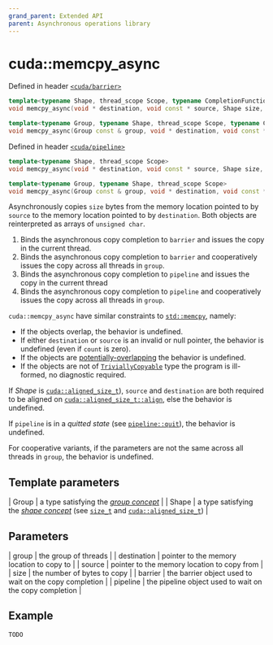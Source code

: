 ```yaml
---
grand_parent: Extended API
parent: Asynchronous operations library
---
```


# cuda::**memcpy_async**

Defined in header [`<cuda/barrier>`](../../api/synchronization_library/barrier.md)

```c++
template<typename Shape, thread_scope Scope, typename CompletionFunction>
void memcpy_async(void * destination, void const * source, Shape size, barrier<Scope, CompletionFunction> & barrier);                      // (1)

template<typename Group, typename Shape, thread_scope Scope, typename CompletionFunction>
void memcpy_async(Group const & group, void * destination, void const * source, Shape size, barrier<Scope, CompletionFunction> & barrier); // (2)
```

Defined in header [`<cuda/pipeline>`](../headers/pipeline.md)

```c++
template<typename Shape, thread_scope Scope>
void memcpy_async(void * destination, void const * source, Shape size, pipeline<Scope> & pipeline);                                        // (3)

template<typename Group, typename Shape, thread_scope Scope>
void memcpy_async(Group const & group, void * destination, void const * source, Shape size, pipeline<Scope> & pipeline);                   // (4)
```

Asynchronously copies `size` bytes from the memory location pointed to by `source` to the memory location pointed to by `destination`.
Both objects are reinterpreted as arrays of `unsigned char`.

1. Binds the asynchronous copy completion to `barrier` and issues the copy in the current thread.
2. Binds the asynchronous copy completion to `barrier` and cooperatively issues the copy across all threads in `group`.
3. Binds the asynchronous copy completion to `pipeline` and issues the copy in the current thread
4. Binds the asynchronous copy completion to `pipeline` and cooperatively issues the copy across all threads in `group`.

`cuda::memcpy_async` have similar constraints to [`std::memcpy`](https://en.cppreference.com/w/cpp/string/byte/memcpy), namely:
* If the objects overlap, the behavior is undefined.
* If either `destination` or `source` is an invalid or null pointer, the behavior is undefined (even if `count` is zero).
* If the objects are [potentially-overlapping](https://en.cppreference.com/w/cpp/language/object#Subobjects) the behavior is undefined.
* If the objects are not of [`TriviallyCopyable`](https://en.cppreference.com/w/cpp/named_req/TriviallyCopyable) type the program is ill-formed, no diagnostic required.

If _Shape_ is [`cuda::aligned_size_t`](./aligned_size_t.md)), `source` and `destination` are both required to be aligned on [`cuda::aligned_size_t::align`](./aligned_size_t/align.md), else the behavior is undefined.

If `pipeline` is in a _quitted state_ (see [`pipeline::quit`](../synchronization_library/pipeline/quit.md)), the behavior is undefined.

For cooperative variants, if the parameters are not the same across all threads in `group`, the behavior is undefined.

## Template parameters

| Group | a type satisfying the [_group concept_](../concepts/group.md)                                                                                                                  |
| Shape | a type satisfying the [_shape concept_](../concepts/shape.md) (see [`size_t`](https://en.cppreference.com/w/c/types/size_t) and [`cuda::aligned_size_t`](./aligned_size_t.md)) |

## Parameters

| group       | the group of threads                                    |
| destination | pointer to the memory location to copy to               |
| source      | pointer to the memory location to copy from             |
| size        | the number of bytes to copy                             |
| barrier     | the barrier object used to wait on the copy completion  |
| pipeline    | the pipeline object used to wait on the copy completion |

## Example

```c++
TODO
```
